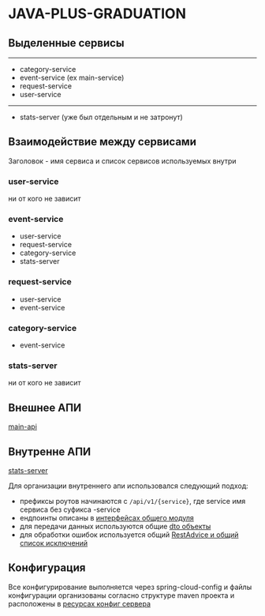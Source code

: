 # JAVA-PLUS-GRADUATION

## Выделенные сервисы

--- 

- category-service
- event-service (ex main-service)
- request-service
- user-service
---
- stats-server (уже был отдельным и не затронут)

## Взаимодействие между сервисами
Заголовок - имя сервиса и список сервисов используемых внутри
### user-service
ни от кого не зависит
### event-service
- user-service
- request-service
- category-service
- stats-server
### request-service
- user-service
- event-service
### category-service
- event-service
### stats-server
ни от кого не зависит
## Внешнее АПИ
[main-api](/ewm-main-service-spec.json)

## Внутренне АПИ
[stats-server](/ewm-stats-service-spec.json)

Для организации внутреннего апи использовался следующий подход:
- префиксы роутов начинаются с ```/api/v1/{service}```, где service имя сервиса без суфикса -service
- ендпоинты описаны в [интерфейсах общего модуля](/core/common/src/main/java/ru/practicum/feign) 
- для передачи данных используются общие [dto объекты](/core/common/src/main/java/ru/practicum/dto)
- для обработки ошибок используется общий [RestAdvice и общий список исключений](/core/common/src/main/java/ru/practicum/exceptions)

## Конфигурация
Все конфигурирование выполняется через  spring-cloud-config и файлы конфигурации организованы согласно структуре maven проекта и расположены в [ресурсах конфиг сервера](/infra/config-server/src/main/resources)